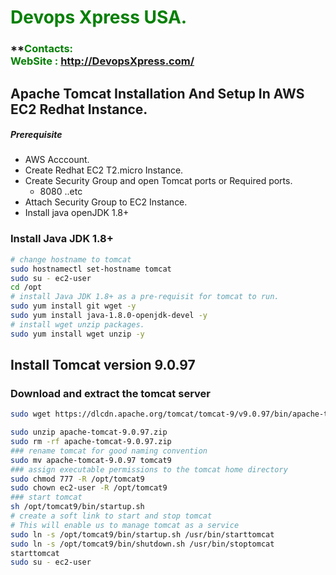 #  **<span style="color:green">Devops Xpress USA.</span>**
### **<span style="color:green">Contacts:<br> WebSite : <http://DevopsXpress.com/></span>

## Apache Tomcat Installation And Setup In AWS EC2 Redhat Instance.
##### Prerequisite
+ AWS Acccount.
+ Create Redhat EC2 T2.micro Instance.
+ Create Security Group and open Tomcat ports or Required ports.
   + 8080 ..etc
+ Attach Security Group to EC2 Instance.
+ Install java openJDK 1.8+

### Install Java JDK 1.8+ 

``` sh
# change hostname to tomcat
sudo hostnamectl set-hostname tomcat
sudo su - ec2-user
cd /opt 
# install Java JDK 1.8+ as a pre-requisit for tomcat to run.
sudo yum install git wget -y
sudo yum install java-1.8.0-openjdk-devel -y
# install wget unzip packages.
sudo yum install wget unzip -y
```
## Install Tomcat version 9.0.97
### Download and extract the tomcat server
``` sh
sudo wget https://dlcdn.apache.org/tomcat/tomcat-9/v9.0.97/bin/apache-tomcat-9.0.97.zip

sudo unzip apache-tomcat-9.0.97.zip
sudo rm -rf apache-tomcat-9.0.97.zip
### rename tomcat for good naming convention
sudo mv apache-tomcat-9.0.97 tomcat9 
### assign executable permissions to the tomcat home directory
sudo chmod 777 -R /opt/tomcat9
sudo chown ec2-user -R /opt/tomcat9
### start tomcat
sh /opt/tomcat9/bin/startup.sh
# create a soft link to start and stop tomcat
# This will enable us to manage tomcat as a service
sudo ln -s /opt/tomcat9/bin/startup.sh /usr/bin/starttomcat
sudo ln -s /opt/tomcat9/bin/shutdown.sh /usr/bin/stoptomcat
starttomcat
sudo su - ec2-user
```

